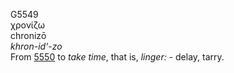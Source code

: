 <body>
  <p>G5549<br>  χρονίζω  <br> chronizō  <br><i>khron-id‘-zo </i><br>From <a href="g5550.htm">5550</a>  to <i>take</i> <i>time</i>, that is, <i>linger:</i> - delay, tarry.<br></p>
 </body>